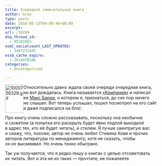 ```yaml
---
title: Очередная замечательная книга
author: Gray
type: posts
date: 2010-05-13T04:09:46+00:00
excerpt:
url: /10284
dsq_thread_id:
  - 95102863
esml_socialcount_LAST_UPDATED:
  - 1497271445
essb_cache_expire:
  - 1614478100
categories:
  - Uncategorized

---
```








<img style="float: left;" title="1000756328.gif" src="https://i0.wp.com/www.searchengines.ru/blog//1000756328.gif?resize=60%2C92" border="0" alt="1000756328.gif" width="60" height="92" data-recalc-dims="1" /> 

Относительно давно ждала своей очереди очередная книга, но&nbsp;вот дождалась. Книга называется [&laquo;Компания&raquo;][1] и&nbsp;написал ее&nbsp;[Макс Барри][2], о&nbsp;котором я, признаться, до&nbsp;сих пор ничего не&nbsp;слышал. Вот теперь услышал, пошел посмотрел на&nbsp;его сайт и&nbsp;даже подписался на&nbsp;блог.

Про книгу очень сложно рассказывать, поскольку она необычна и&nbsp;сюжетом (а&nbsp;попытка его раскрыть будет явно подлой выходкой в&nbsp;адрес тех, кто её будет читать), и&nbsp;стилем. Я&nbsp;лучше заинтригую вас и&nbsp;скажу, что, похоже, автор не&nbsp;очень любит Стивена Кови и&nbsp;прочих авторов литературы по&nbsp;менеджменту, хотя не&nbsp;сказать, чтобы он&nbsp;их&nbsp;высмеивал. Но&nbsp;очень тонко обыграно.

Так уж&nbsp;получается, что я&nbsp;редко пишу о&nbsp;книгах с&nbsp;целью отсоветовать их&nbsp;читать. Вот и&nbsp;эта не&nbsp;из&nbsp;таких&nbsp;&mdash; прочтите, не&nbsp;пожалеете.

 [1]: http://www.ozon.ru/context/detail/id/3839481/?partner=searchengines&from=bar
 [2]: http://www.maxbarry.com/